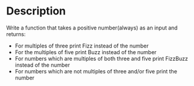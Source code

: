 # Description 

Write a function that takes a positive number(always) as an input and returns:
- For multiples of three print Fizz instead of the number
- For the multiples of five print Buzz instead of the number
- For numbers which are multiples of both three and five print FizzBuzz instead of the number
- For numbers which are not multiples of three and/or five print the number
